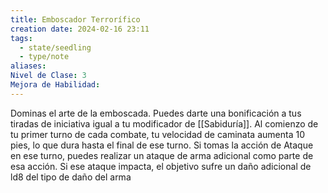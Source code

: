 ```yaml
---
title: Emboscador Terrorífico
creation date: 2024-02-16 23:11
tags:
  - state/seedling
  - type/note
aliases: 
Nivel de Clase: 3
Mejora de Habilidad:
---
```

Dominas el arte de la emboscada. Puedes darte una bonificación a tus tiradas de iniciativa igual a tu modificador de [[Sabiduría]].
Al comienzo de tu primer turno de cada combate, tu velocidad de caminata aumenta 10 pies, lo que dura hasta el final de ese turno. Si tomas la acción de Ataque en ese turno, puedes realizar un
ataque de arma adicional como parte de esa acción. Si ese ataque impacta, el objetivo sufre un daño adicional de ld8 del tipo de daño del arma



